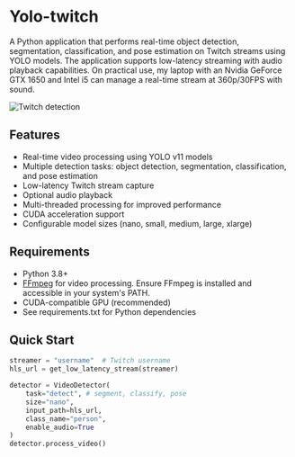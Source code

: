 # Yolo-twitch
A Python application that performs real-time object detection, segmentation, classification, and pose estimation on Twitch streams using YOLO models. The application supports low-latency streaming with audio playback capabilities. On practical use, my laptop with an Nvidia GeForce GTX 1650 and Intel i5 can manage a real-time stream at 360p/30FPS with sound.

![Twitch detection](https://i.imgur.com/Qwn4KvC.png)

## Features
- Real-time video processing using YOLO v11 models
- Multiple detection tasks: object detection, segmentation, classification, and pose estimation
- Low-latency Twitch stream capture
- Optional audio playback
- Multi-threaded processing for improved performance
- CUDA acceleration support
- Configurable model sizes (nano, small, medium, large, xlarge)

## Requirements
- Python 3.8+
- [FFmpeg](https://ffmpeg.org/download.html) for video processing. Ensure FFmpeg is installed and accessible in your system's PATH.
- CUDA-compatible GPU (recommended)
- See requirements.txt for Python dependencies

## Quick Start
```python
streamer = "username"  # Twitch username
hls_url = get_low_latency_stream(streamer)

detector = VideoDetector(
    task="detect", # segment, classify, pose
    size="nano",
    input_path=hls_url,
    class_name="person",
    enable_audio=True
)
detector.process_video()
